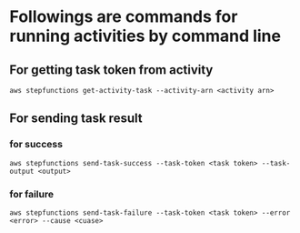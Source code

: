 # Followings are commands for running activities by command line

## For getting task token from activity

``` text
aws stepfunctions get-activity-task --activity-arn <activity arn>
```

## For sending task result

### for success

``` text
aws stepfunctions send-task-success --task-token <task token> --task-output <output>
```

### for failure

``` text
aws stepfunctions send-task-failure --task-token <task token> --error <error> --cause <cuase>
```

